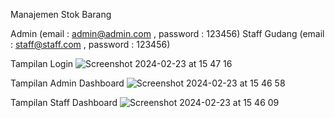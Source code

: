 Manajemen Stok Barang

Admin (email : admin@admin.com , password : 123456)
Staff Gudang (email : staff@staff.com , password : 123456)

Tampilan Login
![Screenshot 2024-02-23 at 15 47 16](https://github.com/clarizaprasetyo/Manajemen-Stok-Barang/assets/122504992/76032a20-2142-40e8-9115-c97a2a2ad87f)



Tampilan Admin Dashboard
![Screenshot 2024-02-23 at 15 46 58](https://github.com/clarizaprasetyo/Manajemen-Stok-Barang/assets/122504992/cdbf180d-8f7e-4a5b-b0cc-7fd4a6ef0bd0)



Tampilan Staff Dashboard
![Screenshot 2024-02-23 at 15 46 09](https://github.com/clarizaprasetyo/Manajemen-Stok-Barang/assets/122504992/68b31f37-2263-403f-bd27-dc4dc8f9b10b)
